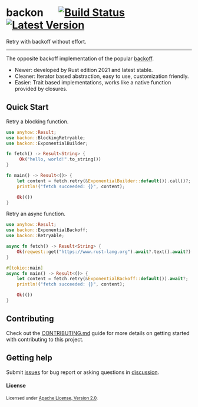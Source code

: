 # backon &emsp; [![Build Status]][actions] [![Latest Version]][crates.io]

[Build Status]: https://img.shields.io/github/actions/workflow/status/Xuanwo/backon/ci.yml?branch=main
[actions]: https://github.com/Xuanwo/backon/actions?query=branch%3Amain
[Latest Version]: https://img.shields.io/crates/v/backon.svg
[crates.io]: https://crates.io/crates/backon

Retry with backoff without effort.

---

The opposite backoff implementation of the popular [backoff](https://docs.rs/backoff).

- Newer: developed by Rust edition 2021 and latest stable.
- Cleaner: Iterator based abstraction, easy to use, customization friendly.
- Easier: Trait based implementations, works like a native function provided by closures.

## Quick Start

Retry a blocking function.

```rust
use anyhow::Result;
use backon::BlockingRetryable;
use backon::ExponentialBuilder;

fn fetch() -> Result<String> {
     Ok("hello, world!".to_string())
}

fn main() -> Result<()> {
    let content = fetch.retry(&ExponentialBuilder::default()).call()?;
    println!("fetch succeeded: {}", content);

    Ok(())
}
```

Retry an async function.

```rust
use anyhow::Result;
use backon::ExponentialBackoff;
use backon::Retryable;

async fn fetch() -> Result<String> {
    Ok(reqwest::get("https://www.rust-lang.org").await?.text().await?)
}

#[tokio::main]
async fn main() -> Result<()> {
    let content = fetch.retry(&ExponentialBackoff::default()).await?;
    println!("fetch succeeded: {}", content);

    Ok(())
}
```

## Contributing

Check out the [CONTRIBUTING.md](./CONTRIBUTING.md) guide for more details on getting started with contributing to this project.

## Getting help

Submit [issues](https://github.com/Xuanwo/backon/issues/new/choose) for bug report or asking questions in [discussion](https://github.com/Xuanwo/backon/discussions/new?category=q-a).

#### License

<sup>
Licensed under <a href="./LICENSE">Apache License, Version 2.0</a>.
</sup>
